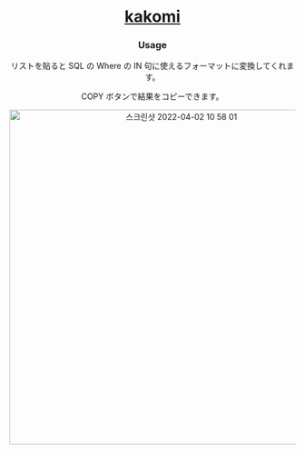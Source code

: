 <div align="center">
  <h1><a href='https://copetit.github.io/kakomi2/'> kakomi</a></h1>
  <h3> Usage </h3>
    <p>リストを貼ると SQL の Where の IN 句に使えるフォーマットに変換してくれます。</p>
    <p>COPY ボタンで結果をコピーできます。</p>
  <img width="590" alt="스크린샷 2022-04-02 10 58 01" src="https://user-images.githubusercontent.com/21287797/161361232-bd4613d5-d682-4ebf-8f3f-24943652c7d0.png">
</div>


